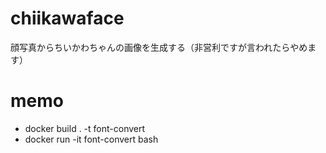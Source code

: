 # chiikawaface
顔写真からちいかわちゃんの画像を生成する（非営利ですが言われたらやめます）

# memo

- docker build . -t font-convert
- docker run -it font-convert bash